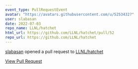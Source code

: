 ```yaml
---
event_type: PullRequestEvent
avatar: "https://avatars.githubusercontent.com/u/5253432?"
user: slabasan
date: 2022-07-03
repo_name: LLNL/hatchet
html_url: https://github.com/LLNL/hatchet/pull/52
repo_url: https://github.com/LLNL/hatchet
---
```


<a href='https://github.com/slabasan' target='_blank'>slabasan</a> opened a pull request to <a href='https://github.com/LLNL/hatchet' target='_blank'>LLNL/hatchet</a>

<a href='https://github.com/LLNL/hatchet/pull/52' target='_blank'>View Pull Request</a>